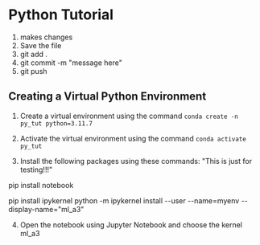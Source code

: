 # Python Tutorial

1. makes changes
2. Save the file
3. git add .
4. git commit -m "message here"
5. git push


## Creating a Virtual Python Environment

1. Create a virtual environment using the command `conda create -n py_tut python=3.11.7`

2. Activate the virtual environment using the command `conda activate py_tut`

3. Install the following packages using these commands:
"This is just for testing!!!"

pip install notebook

pip install ipykernel
python -m ipykernel install --user --name=myenv --display-name="ml_a3"

4. Open the notebook using Jupyter Notebook and choose the kernel ml_a3